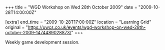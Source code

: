 +++
title = "WGD Workshop on Wed 28th October 2009"
date = "2009-10-28T14:00:00Z"

[extra]
end_time = "2009-10-28T17:00:00Z"
location = "Learning Grid"
original = "https://uwcs.co.uk/events/wgd-workshop-on-wed-28th-october-2009-1474489028873/"
+++

Weekly game development session.

